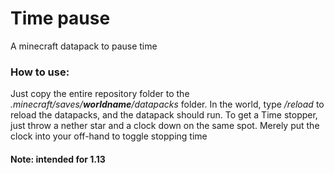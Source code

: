 # Time pause
A minecraft datapack to pause time

### How to use:
Just copy the entire repository folder to the _.minecraft/saves/**worldname**/datapacks_ folder. In the world, type _/reload_ to reload the datapacks, and the datapack should run. To get a Time stopper, just throw a nether star and a clock down on the same spot. Merely put the clock into your off-hand to toggle stopping time

#### Note: intended for 1.13
